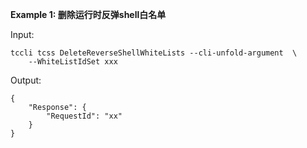 **Example 1: 删除运行时反弹shell白名单**



Input: 

```
tccli tcss DeleteReverseShellWhiteLists --cli-unfold-argument  \
    --WhiteListIdSet xxx
```

Output: 
```
{
    "Response": {
        "RequestId": "xx"
    }
}
```

